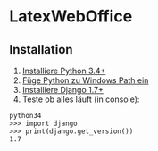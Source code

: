 LatexWebOffice
==============


## Installation

1. [Installiere Python 3.4+](https://www.python.org/downloads/)
2. [Füge Python zu Windows Path ein](https://code.google.com/p/tryton/wiki/AddingPythonToWindowsPath)
3. [Installiere Django 1.7+](https://docs.djangoproject.com/en/dev/howto/windows/)
4. Teste ob alles läuft (in console):  
``` 
python34  
>>> import django  
>>> print(django.get_version())  
1.7
```